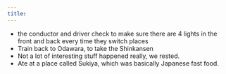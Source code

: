 ```yaml
---
title:
---
```

* the conductor and driver check to make sure there are 4 lights in the front and back every time they switch places
* Train back to Odawara, to take the Shinkansen
* Not a lot of interesting stuff happened really, we rested.
* Ate at a place called Sukiya, which was basically Japanese fast food. 